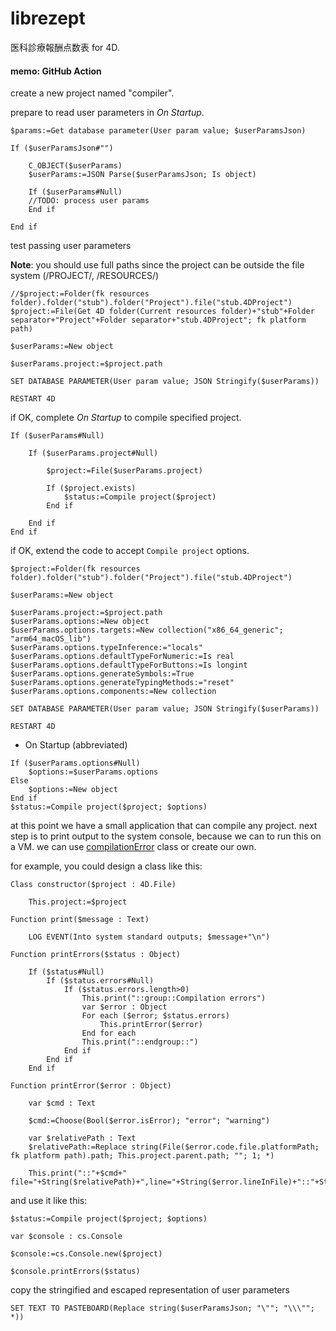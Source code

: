 # librezept
医科診療報酬点数表 for 4D.

#### memo: GitHub Action

create a new project named "compiler".

prepare to read user parameters in *On Startup*.

```4d
$params:=Get database parameter(User param value; $userParamsJson)

If ($userParamsJson#"")
	
	C_OBJECT($userParams)
	$userParams:=JSON Parse($userParamsJson; Is object)
	
	If ($userParams#Null)
	//TODO: process user params	
	End if 
  
End if 
```

test passing user parameters

**Note**: you should use full paths since the project can be outside the file system (/PROJECT/, /RESOURCES/)

```4d
//$project:=Folder(fk resources folder).folder("stub").folder("Project").file("stub.4DProject")
$project:=File(Get 4D folder(Current resources folder)+"stub"+Folder separator+"Project"+Folder separator+"stub.4DProject"; fk platform path)

$userParams:=New object

$userParams.project:=$project.path

SET DATABASE PARAMETER(User param value; JSON Stringify($userParams))

RESTART 4D
```

if OK, complete *On Startup* to compile specified project.

```4d
If ($userParams#Null)

	If ($userParams.project#Null)

		$project:=File($userParams.project)

		If ($project.exists)
			$status:=Compile project($project)
		End if 

	End if 
End if 
```

if OK, extend the code to accept `Compile project` options.

```4d
$project:=Folder(fk resources folder).folder("stub").folder("Project").file("stub.4DProject")

$userParams:=New object

$userParams.project:=$project.path
$userParams.options:=New object
$userParams.options.targets:=New collection("x86_64_generic"; "arm64_macOS_lib")
$userParams.options.typeInference:="locals"
$userParams.options.defaultTypeForNumeric:=Is real
$userParams.options.defaultTypeForButtons:=Is longint
$userParams.options.generateSymbols:=True
$userParams.options.generateTypingMethods:="reset"
$userParams.options.components:=New collection

SET DATABASE PARAMETER(User param value; JSON Stringify($userParams))

RESTART 4D
```

* On Startup (abbreviated)
 
```4d
If ($userParams.options#Null)
	$options:=$userParams.options
Else 
	$options:=New object
End if 
$status:=Compile project($project; $options)
```

at this point we have a small application that can compile any project. next step is to print output to the system console, because we can to run this on a VM. we can use [compilationError](https://github.com/mesopelagique/build-action/blob/main/Project/Sources/Classes/compilationError.4dm) class or create our own.

for example,  you could design a class like this:

```4d
Class constructor($project : 4D.File)
	
	This.project:=$project
	
Function print($message : Text)
	
	LOG EVENT(Into system standard outputs; $message+"\n")
	
Function printErrors($status : Object)
	
	If ($status#Null)
		If ($status.errors#Null)
			If ($status.errors.length>0)
				This.print("::group::Compilation errors")
				var $error : Object
				For each ($error; $status.errors)
					This.printError($error)
				End for each 
				This.print("::endgroup::")
			End if 
		End if 
	End if 
	
Function printError($error : Object)
	
	var $cmd : Text
	
	$cmd:=Choose(Bool($error.isError); "error"; "warning")
	
	var $relativePath : Text
	$relativePath:=Replace string(File($error.code.file.platformPath; fk platform path).path; This.project.parent.path; ""; 1; *)
	
	This.print("::"+$cmd+" file="+String($relativePath)+",line="+String($error.lineInFile)+"::"+String($error.message))
```

and use it like this:

```4d
$status:=Compile project($project; $options)

var $console : cs.Console

$console:=cs.Console.new($project)

$console.printErrors($status)
```

copy the stringified and escaped representation of user parameters

```4d
SET TEXT TO PASTEBOARD(Replace string($userParamsJson; "\""; "\\\""; *))
```
